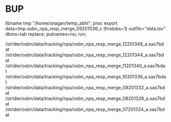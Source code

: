 BUP
===
libname tmp "/home/snagan/temp_abhi";
proc export data=tmp.osbn_npa_resp_merge_09201036_c (firstobs=1) outfile="data.tsv" dbms=tab replace;
putnames=no;
run;

/strider/osbn/data/tracking/npa/osbn_npa_resp_merge_12201348_a.sas7bdat 
/strider/osbn/data/tracking/npa/osbn_npa_resp_merge_12201344_a.sas7bdat
/strider/osbn/data/tracking/npa/osbn_npa_resp_merge_11201340_a.sas7bdat
/strider/osbn/data/tracking/npa/osbn_npa_resp_merge_10201336_a.sas7bdat
/strider/osbn/data/tracking/npa/osbn_npa_resp_merge_09201332_a.sas7bdat
/strider/osbn/data/tracking/npa/osbn_npa_resp_merge_08201328_a.sas7bdat
/strider/osbn/data/tracking/npa/osbn_npa_resp_merge_07201324_a.sas7bdat
